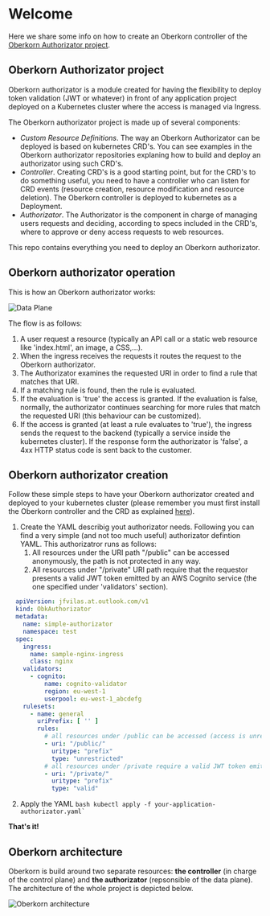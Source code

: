 # Welcome
Here we share some info on how to create an Oberkorn controller of the [Oberkorn Authorizator project](https://jfvilaspersonal.github.io/oberkorn).

## Oberkorn Authorizator project
Oberkorn authorizator is a module created for having the flexibility to deploy token validation (JWT or whatever) in front of any application project deployed on a Kubernetes cluster where the access is managed via Ingress.

The Oberkorn authorizator project is made up of several components:
  - *Custom Resource Definitions*. The way an Oberkorn Authorizator can be deployed is based on kubernetes CRD's. You can see examples in the Oberkorn authorizator repositories explaning how to build and deploy an authorizator using such CRD's.
  - *Controller*. Creating CRD's is a good starting point, but for the CRD's to do something useful, you need to have a controller who can listen for CRD events (resource creation, resource modification and resource deletion). The Oberkorn controller is deployed to kubernetes as a Deployment.
  - *Authorizator*. The Authorizator is the component in charge of managing users requests and deciding, according to specs included in the CRD's, where to approve or deny access requests to web resources.

This repo contains everything you need to deploy an Oberkorn authorizator.

## Oberkorn authorizator operation
This is how an Oberkorn authorizator works:

![Data Plane](https://jfvilaspersonal.github.io/oberkorn/_media/architecture/dataplane.png)

The flow is as follows:
  1. A user request a resource (typically an API call or a static web resource like 'index.html', an image, a CSS,...).
  2. When the ingress receives the requests it routes the request to the Oberkorn authorizator.
  3. The Authorizator examines the requested URI in order to find a rule that matches that URI.
  4. If a matching rule is found, then the rule is evaluated.
  5. If the evaluation is 'true' the access is granted. If the evaluation is false, normally, the authorizator continues searching for more rules that match the requested URI (this behaviour can be customized).
  6. If the access is granted (at least a rule evaluates to 'true'), the ingress sends the request to the backend (typically a service inside the kubernetes cluster). If the response form the authorizator is 'false', a 4xx HTTP status code is sent back to the customer.

## Oberkorn authorizator creation
Follow these simple steps to have your Oberkorn authorizator created and deployed to your kubernetes cluster (please remember you must first install the Oberkorn controller and the CRD as explained [here](https://github.com/jfvilasPersonal/obk-controller)).

  1. Create the YAML describig yout authorizator needs. Following you can find a very simple (and not too much useful) authorizator defintion YAML. This authorizatror runs as follows:
     1. All resources under the URI path "/public" can be accessed anonymously, the path is not protected in any way.
     2. All resources under "/private" URI path require that the requestor presents a valid JWT token emitted by an AWS Cognito service (the one specified under 'validators' section).

```yaml
  apiVersion: jfvilas.at.outlook.com/v1
  kind: ObkAuthorizator
  metadata:
    name: simple-authorizator
    namespace: test
  spec:
    ingress:
      name: sample-nginx-ingress
      class: nginx
    validators:
      - cognito:
          name: cognito-validator
          region: eu-west-1
          userpool: eu-west-1_abcdefg
    rulesets:
      - name: general
        uriPrefix: [ '' ]
        rules:
          # all resources under /public can be accessed (access is unrestricted)
          - uri: "/public/"
            uritype: "prefix"
            type: "unrestricted"
          # all resources under /private require a valid JWT token emitted by the cognito validator
          - uri: "/private/"
            uritype: "prefix"
            type: "valid"
```

  2. Apply the YAML
    ```bash
    kubectl apply -f your-application-authorizator.yaml`
    ```
       
**That's it!**

## Oberkorn architecture
Oberkorn is build around two separate resources: **the controller** (in charge of the control plane) and **the authorizator** (repsonsible of the data plane). The architecture of the whole project is depicted below.

![Oberkorn architecture](https://jfvilaspersonal.github.io/oberkorn/_media/architecture/oberkorn-architecture.png)
